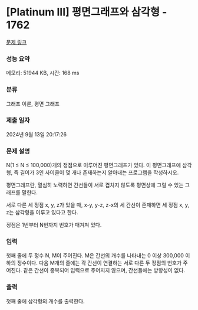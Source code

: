 # [Platinum III] 평면그래프와 삼각형 - 1762 

[문제 링크](https://www.acmicpc.net/problem/1762) 

### 성능 요약

메모리: 51944 KB, 시간: 168 ms

### 분류

그래프 이론, 평면 그래프

### 제출 일자

2024년 9월 13일 20:17:26

### 문제 설명

<p>N(1 ≤ N ≤ 100,000)개의 정점으로 이루어진 평면그래프가 있다. 이 평면그래프에 삼각형, 즉 길이가 3인 사이클이 몇 개나 존재하는지 알아내는 프로그램을 작성하시오.</p>

<p>평면그래프란, 열심히 노력하면 간선들이 서로 겹치지 않도록 평면상에 그릴 수 있는 그래프를 말한다.</p>

<p>서로 다른 세 정점 x, y, z가 있을 때, x-y, y-z, z-x의 세 간선이 존재하면 세 정점 x, y, z는 삼각형을 이루고 있다고 한다.</p>

<p>정점은 1번부터 N번까지 번호가 매겨져 있다.</p>

### 입력 

 <p>첫째 줄에 두 정수 N, M이 주어진다. M은 간선의 개수를 나타내는 0 이상 300,000 이하의 정수이다. 다음 M개의 줄에는 각 간선이 연결하는 서로 다른 두 정점의 번호가 주어진다. 같은 간선이 중복되어 입력으로 주어지지 않으며, 간선들에는 방향성이 없다.</p>

### 출력 

 <p>첫째 줄에 삼각형의 개수를 출력한다.</p>

